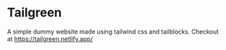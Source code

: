# Tailgreen
A simple dummy website made using tailwind css and tailblocks.
Checkout at https://tailgreen.netlify.app/

